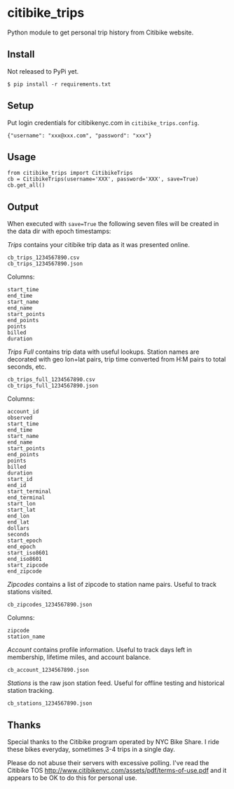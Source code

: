 # citibike_trips

Python module to get personal trip history from Citibike website.

## Install

Not released to PyPi yet.

```
$ pip install -r requirements.txt
```

## Setup

Put login credentials for citibikenyc.com in `citibike_trips.config`.

```
{"username": "xxx@xxx.com", "password": "xxx"}
```

## Usage

```
from citibike_trips import CitibikeTrips
cb = CitibikeTrips(username='XXX', password='XXX', save=True)
cb.get_all()
```

## Output

When executed with `save=True` the following seven files will be created in the data dir with epoch timestamps:

*Trips* contains your citibike trip data as it was presented online.

```
cb_trips_1234567890.csv
cb_trips_1234567890.json
```

Columns:

```
start_time
end_time
start_name
end_name
start_points
end_points
points
billed
duration
```

*Trips Full* contains trip data with useful lookups. Station names are decorated with geo lon+lat pairs, trip time converted from H:M pairs to total seconds, etc.

```
cb_trips_full_1234567890.csv
cb_trips_full_1234567890.json
```

Columns:

```
account_id
observed
start_time
end_time
start_name
end_name
start_points
end_points
points
billed
duration
start_id
end_id
start_terminal
end_terminal
start_lon
start_lat
end_lon
end_lat
dollars
seconds
start_epoch
end_epoch
start_iso8601
end_iso8601
start_zipcode
end_zipcode
```

*Zipcodes* contains a list of zipcode to station name pairs. Useful to track stations visited.

```
cb_zipcodes_1234567890.json
```

Columns:

```
zipcode
station_name
```

*Account* contains profile information.  Useful to track days left in membership, lifetime miles, and account balance.

```
cb_account_1234567890.json
```

*Stations* is the raw json station feed.  Useful for offline testing and historical station tracking.

```
cb_stations_1234567890.json
```


## Thanks

Special thanks to the Citibike program operated by NYC Bike Share. I
ride these bikes everyday, sometimes 3-4 trips in a single day.

Please do not abuse their servers with excessive polling. I've read the
Citibike TOS http://www.citibikenyc.com/assets/pdf/terms-of-use.pdf and
it appears to be OK to do this for personal use.

